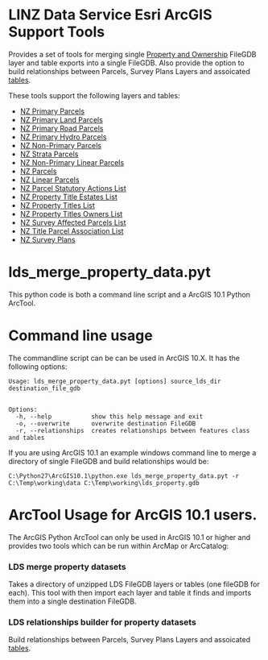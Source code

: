 LINZ Data Service Esri ArcGIS Support Tools
===========================================

Provides a set of tools for merging single [Property and Ownership](http://data.linz.govt.nz/category/property-ownership-boundaries/) FileGDB layer and table exports into a single FileGDB. Also provide the option to build relationships between Parcels, Survey Plans Layers and assoicated [tables](http://data.linz.govt.nz/#/tables/category/property-ownership-boundaries).

These tools support the following layers and tables:

* [NZ Primary Parcels](http://data.linz.govt.nz/772-nz-primary-parcels/)
* [NZ Primary Land Parcels](http://data.linz.govt.nz/823-nz-primary-land-parcels/)
* [NZ Primary Road Parcels](http://data.linz.govt.nz/layer/796-nz-primary-road-parcels/)
* [NZ Primary Hydro Parcels](http://data.linz.govt.nz/771-nz-primary-hydro-parcels/)
* [NZ Non-Primary Parcels](http://data.linz.govt.nz/layer/782-nz-non-primary-parcels/)
* [NZ Strata Parcels](http://data.linz.govt.nz/layer/780-nz-strata-parcels/)
* [NZ Non-Primary Linear Parcels](http://data.linz.govt.nz/783-nz-non-primary-linear-parcels/)
* [NZ Parcels](http://data.linz.govt.nz/layer/1571-nz-parcels)
* [NZ Linear Parcels](http://data.linz.govt.nz/layer/1570-nz-linear-parcels)
* [NZ Parcel Statutory Actions List](http://data.linz.govt.nz/table/1565-nz-parcel-statutory-actions-list)
* [NZ Property Title Estates List](http://data.linz.govt.nz/table/1566-nz-property-title-estates-list)
* [NZ Property Titles List](http://data.linz.govt.nz/table/1567-nz-property-titles-list)
* [NZ Property Titles Owners List](http://data.linz.govt.nz/table/1564-nz-property-titles-owners-list)
* [NZ Survey Affected Parcels List](http://data.linz.govt.nz/table/1568-nz-survey-affected-parcels-list)
* [NZ Title Parcel Association List](http://data.linz.govt.nz/table/1569-nz-title-parcel-association-list)
* [NZ Survey Plans](http://data.linz.govt.nz/layer/794-nz-survey-plans)

# lds_merge_property_data.pyt

This python code is both a command line script and a ArcGIS 10.1 Python ArcTool.

# Command line usage

The commandline script can be can be used in ArcGIS 10.X. It has the following options:

```
Usage: lds_merge_property_data.pyt [options] source_lds_dir destination_file_gdb


Options:
  -h, --help           show this help message and exit
  -o, --overwrite      overwrite destination FileGDB
  -r, --relationships  creates relationships between features class and tables
```

If you are using ArcGIS 10.1 an example windows command line to merge a directory of single FileGDB and build relationships would be:

```
C:\Python27\ArcGIS10.1\python.exe lds_merge_property_data.pyt -r C:\Temp\working\data C:\Temp\working\lds_property.gdb
```

# ArcTool Usage for ArcGIS 10.1 users.

The ArcGIS Python ArcTool can only be used in ArcGIS 10.1 or higher and provides two tools which can be run within ArcMap or ArcCatalog:

### LDS merge property datasets

Takes a directory of unzipped LDS FileGDB layers or tables (one fileGDB for each). This tool with then import each layer and table it finds and imports them into a single destination FileGDB. 

### LDS relationships builder for property datasets

Build relationships between Parcels, Survey Plans Layers and assoicated [tables](http://data.linz.govt.nz/#/tables/category/property-ownership-boundaries).




